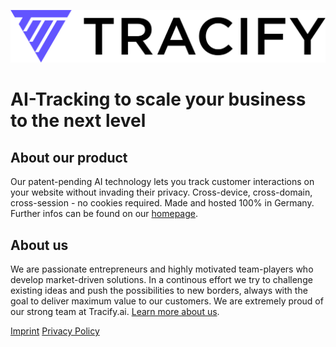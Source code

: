 ![tracifylogo](https://raw.githubusercontent.com/Tracify-ai/.github/main/logo_with_text.png)
# AI-Tracking to scale your business to the next level

## About our product

Our patent-pending AI technology lets you track customer interactions on your website without invading their privacy. Cross-device, cross-domain, cross-session - no cookies required. Made and hosted 100% in Germany. Further infos can be found on our [homepage](https://www.tracify.ai/).

## About us

We are passionate entrepreneurs and highly motivated team-players who develop market-driven solutions. In a continous effort we try to challenge existing ideas and push the possibilities to new borders, always with the goal to deliver maximum value to our customers. We are extremely proud of our strong team at Tracify.ai. [Learn more about us](https://www.tracify.ai/about).

[Imprint](https://www.tracify.ai/pages/imprint)
[Privacy Policy](https://www.tracify.ai/pages/privacy-policy)
